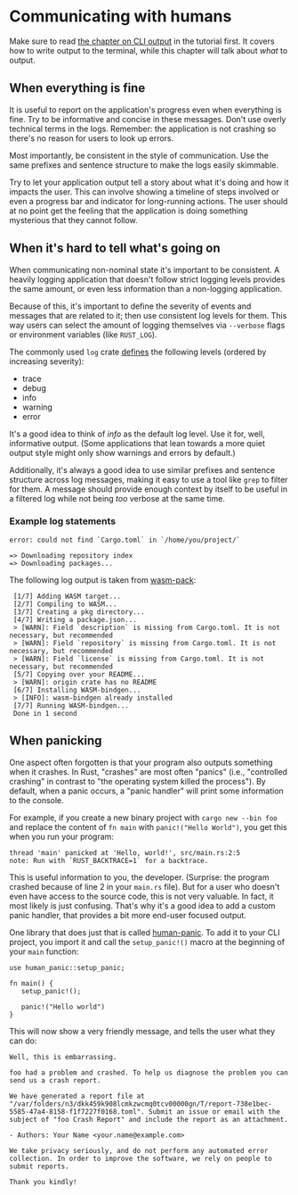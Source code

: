 # Communicating with humans

Make sure to read [the chapter on CLI output][output]
in the tutorial first.
It covers how to write output to the terminal,
while this chapter will talk about _what_ to output.

[output]: ../tutorial/output.html

## When everything is fine

It is useful to report on the application's progress
even when everything is fine.
Try to be informative and concise in these messages.
Don't use overly technical terms in the logs.
Remember:
the application is not crashing
so there's no reason for users to look up errors.

Most importantly,
be consistent in the style of communication.
Use the same prefixes and sentence structure
to make the logs easily skimmable.

Try to let your application output tell a story
about what it's doing
and how it impacts the user.
This can involve showing a timeline of steps involved
or even a progress bar and indicator for long-running actions.
The user should at no point
get the feeling that the application is doing something mysterious
that they cannot follow.

## When it's hard to tell what's going on

When communicating non-nominal state it's important to be consistent.
A heavily logging application that doesn't follow strict logging levels
provides the same amount, or even less information
than a non-logging application.

Because of this,
it's important to define the severity of events
and messages that are related to it;
then use consistent log levels for them.
This way users can select the amount of logging themselves
via `--verbose` flags
or environment variables (like `RUST_LOG`).

The commonly used `log` crate
[defines][log-levels] the following levels
(ordered by increasing severity):

- trace
- debug
- info
- warning
- error

It's a good idea to think of _info_ as the default log level.
Use it for, well, informative output.
(Some applications that lean towards a more quiet output style
might only show warnings and errors by default.)

Additionally,
it's always a good idea to use similar prefixes
and sentence structure across log messages,
making it easy to use a tool like `grep` to filter for them.
A message should provide enough context by itself
to be useful in a filtered log
while not being _too_ verbose at the same time.

[log-levels]: https://docs.rs/log/0.4.4/log/enum.Level.html

### Example log statements

```console
error: could not find `Cargo.toml` in `/home/you/project/`
```

```console
=> Downloading repository index
=> Downloading packages...
```

The following log output is taken from [wasm-pack]:

```console
 [1/7] Adding WASM target...
 [2/7] Compiling to WASM...
 [3/7] Creating a pkg directory...
 [4/7] Writing a package.json...
 > [WARN]: Field `description` is missing from Cargo.toml. It is not necessary, but recommended
 > [WARN]: Field `repository` is missing from Cargo.toml. It is not necessary, but recommended
 > [WARN]: Field `license` is missing from Cargo.toml. It is not necessary, but recommended
 [5/7] Copying over your README...
 > [WARN]: origin crate has no README
 [6/7] Installing WASM-bindgen...
 > [INFO]: wasm-bindgen already installed
 [7/7] Running WASM-bindgen...
 Done in 1 second
```

## When panicking

One aspect often forgotten is that
your program also outputs something when it crashes.
In Rust, "crashes" are most often "panics"
(i.e., "controlled crashing"
in contrast to "the operating system killed the process").
By default,
when a panic occurs,
a "panic handler" will print some information to the console.

For example,
if you create a new binary project
with `cargo new --bin foo`
and replace the content of `fn main` with `panic!("Hello World")`,
you get this when you run your program:

```console
thread 'main' panicked at 'Hello, world!', src/main.rs:2:5
note: Run with `RUST_BACKTRACE=1` for a backtrace.
```

This is useful information to you, the developer.
(Surprise: the program crashed because of line 2 in your `main.rs` file).
But for a user who doesn't even have access to the source code,
this is not very valuable.
In fact, it most likely is just confusing.
That's why it's a good idea to add a custom panic handler,
that provides a bit more end-user focused output.

One library that does just that is called [human-panic].
To add it to your CLI project,
you import it
and call the `setup_panic!()` macro
at the beginning of your `main` function:

```rust,ignore
use human_panic::setup_panic;

fn main() {
   setup_panic!();

   panic!("Hello world")
}
```

This will now show a very friendly message,
and tells the user what they can do:

```console
Well, this is embarrassing.

foo had a problem and crashed. To help us diagnose the problem you can send us a crash report.

We have generated a report file at "/var/folders/n3/dkk459k908lcmkzwcmq0tcv00000gn/T/report-738e1bec-5585-47a4-8158-f1f7227f0168.toml". Submit an issue or email with the subject of "foo Crash Report" and include the report as an attachment.

- Authors: Your Name <your.name@example.com>

We take privacy seriously, and do not perform any automated error collection. In order to improve the software, we rely on people to submit reports.

Thank you kindly!
```

[human-panic]: https://crates.io/crates/human-panic
[wasm-pack]: https://crates.io/crates/wasm-pack

